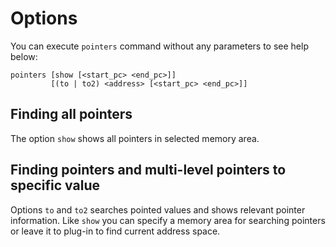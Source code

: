 

# Options

You can execute `pointers` command without any parameters to see help below:

```
pointers [show [<start_pc> <end_pc>]] 
         [(to | to2) <address> [<start_pc> <end_pc>]]
```

## Finding all pointers

The option `show` shows all pointers in selected memory area. 

## Finding pointers and multi-level pointers to specific value

Options `to` and `to2` searches pointed values and shows relevant pointer information. Like `show` you can specify a memory area for searching pointers or leave it to plug-in to find current address space.  
